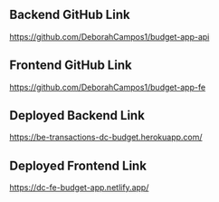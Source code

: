## Backend GitHub Link
https://github.com/DeborahCampos1/budget-app-api

## Frontend GitHub Link

https://github.com/DeborahCampos1/budget-app-fe

## Deployed Backend Link
https://be-transactions-dc-budget.herokuapp.com/

## Deployed Frontend Link
https://dc-fe-budget-app.netlify.app/
